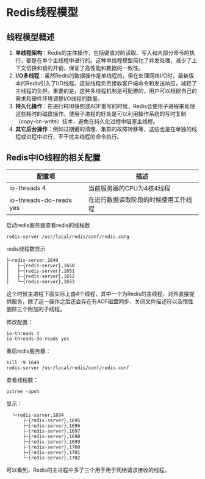 # Redis线程模型

## 线程模型概述

1. **单线程架构**：Redis的主体操作，包括键值对的读取、写入和大部分命令的执行，都是在单个主线程中进行的。这种单线程模型简化了并发处理，减少了上下文切换和锁的开销，保证了高性能和数据的一致性。
2. **I/O多线程**：虽然Redis的数据操作是单线程的，但在处理网络I/O时，最新版本的Redis引入了I/O线程。这些线程负责接收客户端命令和发送响应，减轻了主线程的负担。重要的是，这种多线程机制是可配置的，用户可以根据自己的需求和硬件环境调整I/O线程的数量。
3. **持久化操作**：在进行RDB快照或AOF重写的时候，Redis会使用子进程来处理这些耗时的磁盘操作。使用子进程的好处是可以利用操作系统的写时复制（copy-on-write）技术，避免在持久化过程中阻塞主线程。
4. **其它后台操作**：例如过期键的清理、集群的故障转移等，这些也是在单独的线程或进程中进行，不干扰主线程的命令执行。

## Redis中IO线程的相关配置

| 配置项                  | 描述                                 |
| ----------------------- | ------------------------------------ |
| io-threads 4            | 当前服务器的CPU为4核4线程            |
| io-threads-do-reads yes | 在进行数据读取阶段的时候使用工作线程 |

启动redis服务器查看redis的线程数

```
redis-server /usr/local/redis/conf/redis.cong
```

redis线程数显示

```
├─redis-server,1649
│   ├─{redis-server},1650
│   ├─{redis-server},1651
│   ├─{redis-server},1652
│   └─{redis-server},1653
```

这个时候主进程下面实际上由4个线程，其中一个为Redis的主线程，对外直接提供服务，除了这一操作之后还会存在有AOF磁盘同步、关闭文件描述符以及惰性删除三个附加的子线程。

修改配置：

```
io-threads 4
io-threads-do-reads yes
```

重启redis服务器：

```
kill -9 1649
redis-server /usr/local/redis/conf/redis.conf
```

查看线程数：

```
pstree -apnh
```

显示：

```
  └─redis-server,1694
      ├─{redis-server},1695
      ├─{redis-server},1696
      ├─{redis-server},1697
      ├─{redis-server},1698
      ├─{redis-server},1699
      ├─{redis-server},1700
      ├─{redis-server},1701
      └─{redis-server},1702
```

可以看到，Redis的主进程中多了三个用于用于网络请求接收的线程。